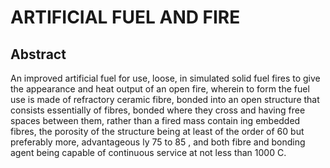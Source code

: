 # ARTIFICIAL FUEL AND FIRE

## Abstract
An improved artificial fuel for use, loose, in simulated solid fuel fires to give the appearance and heat output of an open fire, wherein to form the fuel use is made of refractory ceramic fibre, bonded into an open structure that consists essentially of fibres, bonded where they cross and having free spaces between them, rather than a fired mass contain ing embedded fibres, the porosity of the structure being at least of the order of 60 but preferably more, advantageous ly 75 to 85 , and both fibre and bonding agent being capable of continuous service at not less than 1000 C.